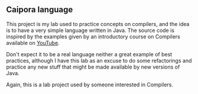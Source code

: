 ## Caipora language

This project is my lab used to practice concepts on compilers, and the idea is to have a very simple language
written in Java. The source code is inspired by the examples given by an introductory course on Compilers
available on [YouTube](https://www.youtube.com/playlist?list=PLjcmNukBom6--0we1zrpoUE2GuRD-Me6W).

Don't expect it to be a real language neither a great example of best practices, although I have this lab as an excuse
to do some refactorings and practice any new stuff that might be made available by new versions of Java.

Again, this is a lab project used by someone interested in Compilers.
